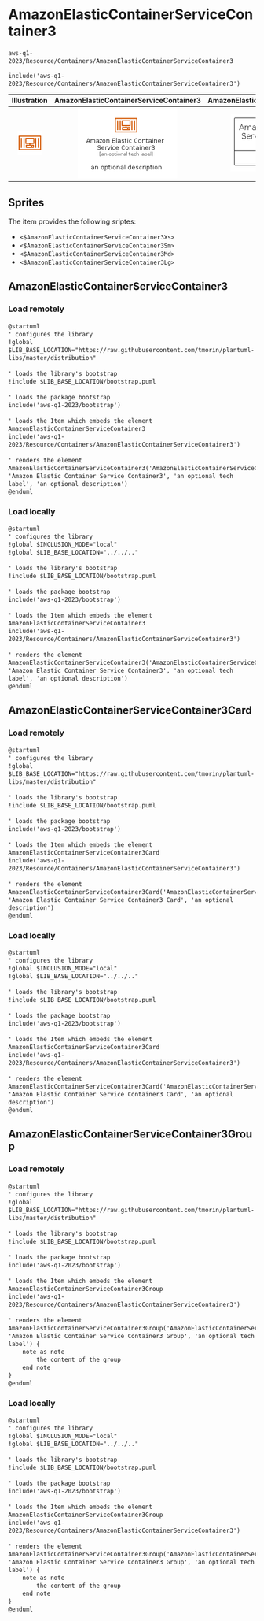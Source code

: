 # AmazonElasticContainerServiceContainer3


```text
aws-q1-2023/Resource/Containers/AmazonElasticContainerServiceContainer3
```

```text
include('aws-q1-2023/Resource/Containers/AmazonElasticContainerServiceContainer3')
```



| Illustration | AmazonElasticContainerServiceContainer3 | AmazonElasticContainerServiceContainer3Card | AmazonElasticContainerServiceContainer3Group |
| :---: | :---: | :---: | :---: |
| ![illustration for Illustration](../../../aws-q1-2023/Resource/Containers/AmazonElasticContainerServiceContainer3.png) | ![illustration for AmazonElasticContainerServiceContainer3](../../../aws-q1-2023/Resource/Containers/AmazonElasticContainerServiceContainer3.Local.png) | ![illustration for AmazonElasticContainerServiceContainer3Card](../../../aws-q1-2023/Resource/Containers/AmazonElasticContainerServiceContainer3Card.Local.png) | ![illustration for AmazonElasticContainerServiceContainer3Group](../../../aws-q1-2023/Resource/Containers/AmazonElasticContainerServiceContainer3Group.Local.png) |



## Sprites
The item provides the following sriptes:

- `<$AmazonElasticContainerServiceContainer3Xs>`
- `<$AmazonElasticContainerServiceContainer3Sm>`
- `<$AmazonElasticContainerServiceContainer3Md>`
- `<$AmazonElasticContainerServiceContainer3Lg>`





## AmazonElasticContainerServiceContainer3

### Load remotely
```plantuml
@startuml
' configures the library
!global $LIB_BASE_LOCATION="https://raw.githubusercontent.com/tmorin/plantuml-libs/master/distribution"

' loads the library's bootstrap
!include $LIB_BASE_LOCATION/bootstrap.puml

' loads the package bootstrap
include('aws-q1-2023/bootstrap')

' loads the Item which embeds the element AmazonElasticContainerServiceContainer3
include('aws-q1-2023/Resource/Containers/AmazonElasticContainerServiceContainer3')

' renders the element
AmazonElasticContainerServiceContainer3('AmazonElasticContainerServiceContainer3', 'Amazon Elastic Container Service Container3', 'an optional tech label', 'an optional description')
@enduml
```

### Load locally
```plantuml
@startuml
' configures the library
!global $INCLUSION_MODE="local"
!global $LIB_BASE_LOCATION="../../.."

' loads the library's bootstrap
!include $LIB_BASE_LOCATION/bootstrap.puml

' loads the package bootstrap
include('aws-q1-2023/bootstrap')

' loads the Item which embeds the element AmazonElasticContainerServiceContainer3
include('aws-q1-2023/Resource/Containers/AmazonElasticContainerServiceContainer3')

' renders the element
AmazonElasticContainerServiceContainer3('AmazonElasticContainerServiceContainer3', 'Amazon Elastic Container Service Container3', 'an optional tech label', 'an optional description')
@enduml
```

## AmazonElasticContainerServiceContainer3Card

### Load remotely
```plantuml
@startuml
' configures the library
!global $LIB_BASE_LOCATION="https://raw.githubusercontent.com/tmorin/plantuml-libs/master/distribution"

' loads the library's bootstrap
!include $LIB_BASE_LOCATION/bootstrap.puml

' loads the package bootstrap
include('aws-q1-2023/bootstrap')

' loads the Item which embeds the element AmazonElasticContainerServiceContainer3Card
include('aws-q1-2023/Resource/Containers/AmazonElasticContainerServiceContainer3')

' renders the element
AmazonElasticContainerServiceContainer3Card('AmazonElasticContainerServiceContainer3Card', 'Amazon Elastic Container Service Container3 Card', 'an optional description')
@enduml
```

### Load locally
```plantuml
@startuml
' configures the library
!global $INCLUSION_MODE="local"
!global $LIB_BASE_LOCATION="../../.."

' loads the library's bootstrap
!include $LIB_BASE_LOCATION/bootstrap.puml

' loads the package bootstrap
include('aws-q1-2023/bootstrap')

' loads the Item which embeds the element AmazonElasticContainerServiceContainer3Card
include('aws-q1-2023/Resource/Containers/AmazonElasticContainerServiceContainer3')

' renders the element
AmazonElasticContainerServiceContainer3Card('AmazonElasticContainerServiceContainer3Card', 'Amazon Elastic Container Service Container3 Card', 'an optional description')
@enduml
```

## AmazonElasticContainerServiceContainer3Group

### Load remotely
```plantuml
@startuml
' configures the library
!global $LIB_BASE_LOCATION="https://raw.githubusercontent.com/tmorin/plantuml-libs/master/distribution"

' loads the library's bootstrap
!include $LIB_BASE_LOCATION/bootstrap.puml

' loads the package bootstrap
include('aws-q1-2023/bootstrap')

' loads the Item which embeds the element AmazonElasticContainerServiceContainer3Group
include('aws-q1-2023/Resource/Containers/AmazonElasticContainerServiceContainer3')

' renders the element
AmazonElasticContainerServiceContainer3Group('AmazonElasticContainerServiceContainer3Group', 'Amazon Elastic Container Service Container3 Group', 'an optional tech label') {
    note as note
        the content of the group
    end note
}
@enduml
```

### Load locally
```plantuml
@startuml
' configures the library
!global $INCLUSION_MODE="local"
!global $LIB_BASE_LOCATION="../../.."

' loads the library's bootstrap
!include $LIB_BASE_LOCATION/bootstrap.puml

' loads the package bootstrap
include('aws-q1-2023/bootstrap')

' loads the Item which embeds the element AmazonElasticContainerServiceContainer3Group
include('aws-q1-2023/Resource/Containers/AmazonElasticContainerServiceContainer3')

' renders the element
AmazonElasticContainerServiceContainer3Group('AmazonElasticContainerServiceContainer3Group', 'Amazon Elastic Container Service Container3 Group', 'an optional tech label') {
    note as note
        the content of the group
    end note
}
@enduml
```

